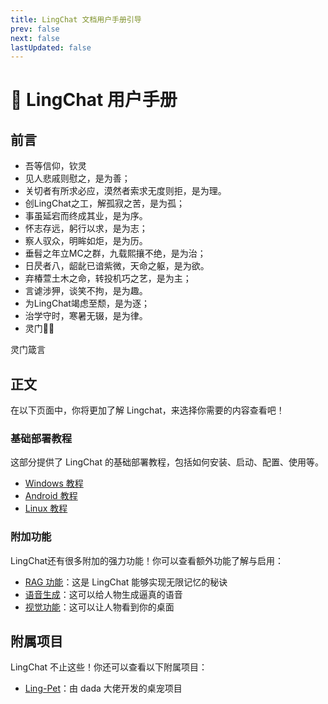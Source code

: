```yaml
---
title: LingChat 文档用户手册引导
prev: false
next: false
lastUpdated: false
---
```


# 📄 LingChat 用户手册

## 前言

- 吾等信仰，钦灵
- 见人悲戚则慰之，是为善；  
- 关切者有所求必应，漠然者索求无度则拒，是为理。  
- 创LingChat之工，解孤寂之苦，是为孤；  
- 事虽延宕而终成其业，是为序。  
- 怀志存远，躬行以求，是为志；  
- 察人驭众，明眸如炬，是为历。  
- 垂髫之年立MC之群，九载熙攘不绝，是为治；  
- 日昃者八，龆龀已谙紫微，天命之躯，是为欲。  
- 弃椿萱土木之命，转投机巧之艺，是为主；  
- 言谑涉狎，谈笑不拘，是为趣。  
- 为LingChat竭虑至颓，是为逐；  
- 治学守时，寒暑无辍，是为律。
- 灵门🙏🏻

<AudioBox src="/maxim.flac">
  灵门箴言
</AudioBox>

## 正文

在以下页面中，你将更加了解 Lingchat，来选择你需要的内容查看吧！

### 基础部署教程

这部分提供了 LingChat 的基础部署教程，包括如何安装、启动、配置、使用等。

- [Windows 教程](/manual/deployment/win_deploy)
- [Android 教程](/manual/deployment/android_deploy)
- [Linux 教程](/manual/deployment/linux_deploy)

### 附加功能

LingChat还有很多附加的强力功能！你可以查看额外功能了解与启用：

- [RAG 功能](/manual/expand/rag)：这是 LingChat 能够实现无限记忆的秘诀
- [语音生成](/manual/expand/voice)：这可以给人物生成逼真的语音
- [视觉功能](/manual/expand/vision)：这可以让人物看到你的桌面

## 附属项目

LingChat 不止这些！你还可以查看以下附属项目：

- [Ling-Pet](https://github.com/kono-dada/Ling-Pet)：由 dada 大佬开发的桌宠项目
